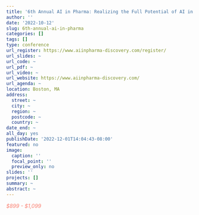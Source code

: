 ```yaml
---
title: '6th Annual AI in Pharma: Realizing the Full Potential of AI in Drug Discovery'
author: ''
date: '2022-10-12'
slug: 6th-annual-ai-in-pharma
categories: []
tags: []
type: conference
url_register: https://www.aiinpharma-discovery.com/register/
url_slides: ~
url_code: ~
url_pdf: ~
url_video: ~
url_website: https://www.aiinpharma-discovery.com/
url_agenda: ~
location: Boston, MA
address:
  street: ~
  city: ~
  region: ~
  postcode: ~
  country: ~
date_end: ~
all_day: yes
publishDate: '2022-12-01T14:04:43-08:00'
featured: no
image:
  caption: ''
  focal_point: ''
  preview_only: no
slides: ''
projects: []
summary: ~
abstract: ~
---
```

<span style="color: salmon;">*$899 - $1,099*</span>

<!--more-->
